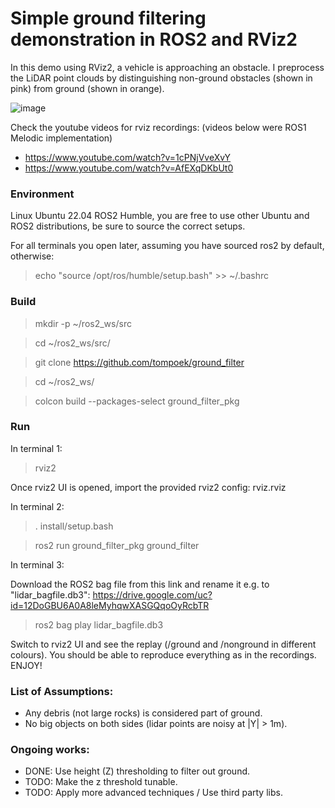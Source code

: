 # Simple ground filtering demonstration in ROS2 and RViz2

In this demo using RViz2, a vehicle is approaching an obstacle. I preprocess the LiDAR point clouds by distinguishing non-ground obstacles (shown in pink) from ground (shown in orange).

![image](https://github.com/user-attachments/assets/56063519-433f-498a-a950-3ef27c93baf6)

Check the youtube videos for rviz recordings: (videos below were ROS1 Melodic implementation)

* https://www.youtube.com/watch?v=1cPNjVveXvY
* https://www.youtube.com/watch?v=AfEXqDKbUt0

### Environment

Linux Ubuntu 22.04 ROS2 Humble, you are free to use other Ubuntu and ROS2 distributions, be sure to source the correct setups.

For all terminals you open later, assuming you have sourced ros2 by default, otherwise:

> echo "source /opt/ros/humble/setup.bash" >> ~/.bashrc

### Build

> mkdir -p ~/ros2_ws/src

> cd ~/ros2_ws/src/

> git clone https://github.com/tompoek/ground_filter

> cd ~/ros2_ws/

> colcon build --packages-select ground_filter_pkg

### Run

In terminal 1:

> rviz2

Once rviz2 UI is opened, import the provided rviz2 config: rviz.rviz

In terminal 2:

> . install/setup.bash

> ros2 run ground_filter_pkg ground_filter

In terminal 3:

Download the ROS2 bag file from this link and rename it e.g. to "lidar_bagfile.db3": https://drive.google.com/uc?id=12DoGBU6A0A8leMyhqwXASGQqoOyRcbTR

> ros2 bag play lidar_bagfile.db3

Switch to rviz2 UI and see the replay (/ground and /nonground in different colours). You should be able to reproduce everything as in the recordings. ENJOY!


### List of Assumptions:

- Any debris (not large rocks) is considered part of ground.
- No big objects on both sides (lidar points are noisy at |Y| > 1m).

### Ongoing works:

- DONE: Use height (Z) thresholding to filter out ground.
- TODO: Make the z threshold tunable.
- TODO: Apply more advanced techniques / Use third party libs.
